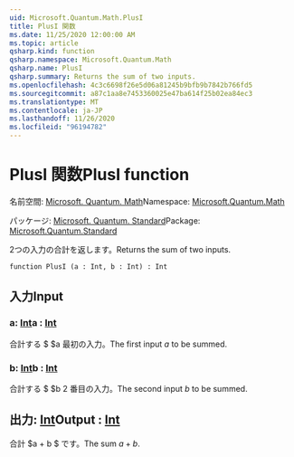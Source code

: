 ```yaml
---
uid: Microsoft.Quantum.Math.PlusI
title: PlusI 関数
ms.date: 11/25/2020 12:00:00 AM
ms.topic: article
qsharp.kind: function
qsharp.namespace: Microsoft.Quantum.Math
qsharp.name: PlusI
qsharp.summary: Returns the sum of two inputs.
ms.openlocfilehash: 4c3c6698f26e5d06a81245b9bfb9b7842b766fd5
ms.sourcegitcommit: a87c1aa8e7453360025e47ba614f25b02ea84ec3
ms.translationtype: MT
ms.contentlocale: ja-JP
ms.lasthandoff: 11/26/2020
ms.locfileid: "96194782"
---
```

# <a name="plusi-function"></a><span data-ttu-id="9480c-102">PlusI 関数</span><span class="sxs-lookup"><span data-stu-id="9480c-102">PlusI function</span></span>

<span data-ttu-id="9480c-103">名前空間: [Microsoft. Quantum. Math](xref:Microsoft.Quantum.Math)</span><span class="sxs-lookup"><span data-stu-id="9480c-103">Namespace: [Microsoft.Quantum.Math](xref:Microsoft.Quantum.Math)</span></span>

<span data-ttu-id="9480c-104">パッケージ: [Microsoft. Quantum. Standard](https://nuget.org/packages/Microsoft.Quantum.Standard)</span><span class="sxs-lookup"><span data-stu-id="9480c-104">Package: [Microsoft.Quantum.Standard](https://nuget.org/packages/Microsoft.Quantum.Standard)</span></span>


<span data-ttu-id="9480c-105">2つの入力の合計を返します。</span><span class="sxs-lookup"><span data-stu-id="9480c-105">Returns the sum of two inputs.</span></span>

```qsharp
function PlusI (a : Int, b : Int) : Int
```


## <a name="input"></a><span data-ttu-id="9480c-106">入力</span><span class="sxs-lookup"><span data-stu-id="9480c-106">Input</span></span>

### <a name="a--int"></a><span data-ttu-id="9480c-107">a: [Int](xref:microsoft.quantum.lang-ref.int)</span><span class="sxs-lookup"><span data-stu-id="9480c-107">a : [Int](xref:microsoft.quantum.lang-ref.int)</span></span>

<span data-ttu-id="9480c-108">合計する $ $a 最初の入力。</span><span class="sxs-lookup"><span data-stu-id="9480c-108">The first input $a$ to be summed.</span></span>


### <a name="b--int"></a><span data-ttu-id="9480c-109">b: [Int](xref:microsoft.quantum.lang-ref.int)</span><span class="sxs-lookup"><span data-stu-id="9480c-109">b : [Int](xref:microsoft.quantum.lang-ref.int)</span></span>

<span data-ttu-id="9480c-110">合計する $ $b 2 番目の入力。</span><span class="sxs-lookup"><span data-stu-id="9480c-110">The second input $b$ to be summed.</span></span>



## <a name="output--int"></a><span data-ttu-id="9480c-111">出力: [Int](xref:microsoft.quantum.lang-ref.int)</span><span class="sxs-lookup"><span data-stu-id="9480c-111">Output : [Int](xref:microsoft.quantum.lang-ref.int)</span></span>

<span data-ttu-id="9480c-112">合計 $a + b $ です。</span><span class="sxs-lookup"><span data-stu-id="9480c-112">The sum $a + b$.</span></span>